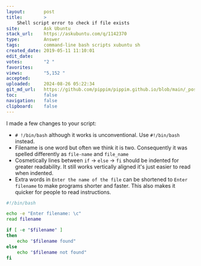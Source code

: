 ```yaml
---
layout:       post
title:        >
    Shell script error to check if file exists
site:         Ask Ubuntu
stack_url:    https://askubuntu.com/q/1142370
type:         Answer
tags:         command-line bash scripts xubuntu sh
created_date: 2019-05-11 11:10:01
edit_date:    
votes:        "2 "
favorites:    
views:        "5,152 "
accepted:     
uploaded:     2024-08-26 05:22:34
git_md_url:   https://github.com/pippim/pippim.github.io/blob/main/_posts/2019/2019-05-11-Shell-script-error-to-check-if-file-exists.md
toc:          false
navigation:   false
clipboard:    false
---
```


I made a few changes to your script:

- `# !/bin/bash` although it works is unconventional. Use `#!/bin/bash` instead.
- Filename is one word but often we think it is two. Consequently it was spelled differently as `file-name` and `file_name`
- Cosmetically lines between `if` -> `else` -> `fi` should be indented for greater readability. It still works vertically aligned it's just easier to read when indented.
- Extra words in `Enter the name of the file` can be shortened to `Enter filename` to make programs shorter and faster. This also makes it quicker for people to read instructions.



``` bash
#!/bin/bash

echo -e "Enter filename: \c"
read filename

if [ -e "$filename" ]
then
    echo "$filename found"
else
    echo "$filename not found"
fi
```
